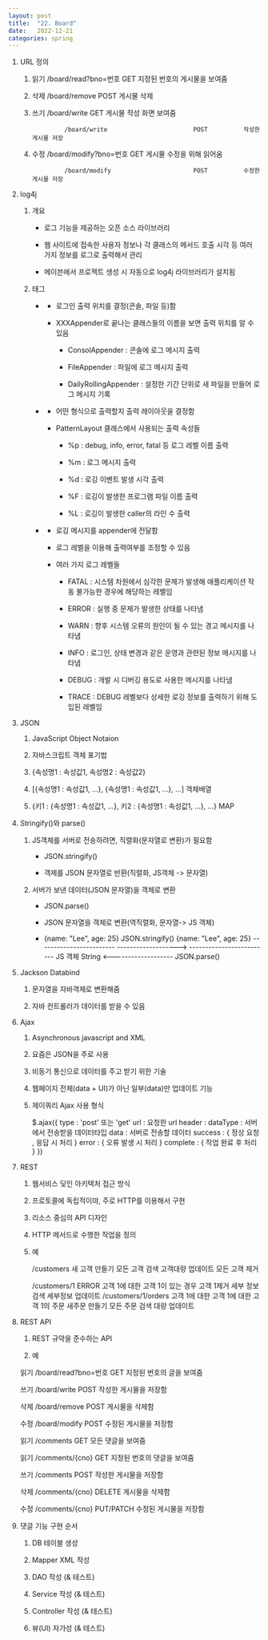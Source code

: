 ```yaml
---
layout: post
title:  "22. Board"
date:   2022-12-21
categories: spring
---
```

1. URL 정의 


    1) 읽기         /board/read?bno=번호                GET           지정된 번호의 게시물을 보여줌

    2) 삭제         /board/remove                       POST          게시물 삭제

    3) 쓰기         /board/write                        GET           게시물 작성 화면 보여줌

                    /board/write                        POST          작성한 게시물 저장 

    4) 수정         /board/modify?bno=번호              GET           게시물 수정을 위해 읽어옴

                    /board/modify                       POST          수정한 게시물 저장     


2. log4j

    1) 개요

        - 로그 기능을 제공하는 오픈 소스 라이브러리
        
        - 웹 사이트에 접속한 사용자 정보나 각 클래스의 메서드 호출 시각 등
          여러 가지 정보를 로그로 출력해서 관리

        - 메이븐에서 프로젝트 생성 시 자동으로 log4j 라이브러리가 설치됨

    2) 태그

        - <appender></appender>

            - 로그인 출력 위치를 결정(콘솔, 파일 등)함

            - XXXAppender로 끝나는 클래스들의 이름을 보면 출력 위치를 알 수 있음

                - ConsolAppender : 콘솔에 로그 메시지 출력

                - FileAppender : 파일에 로그 메시지 출력 

                - DailyRollingAppender : 설정한 기간 단위로 새 파일을 만들어 로그 메시지 기록

        - <layout></layout>

            - 어떤 형식으로 출력할지 출력 레이아웃을 결정함

            - PatternLayout 클래스에서 사용되는 출력 속성들

                - %p : debug, info, error, fatal 등 로그 레벨 이름 출력

                - %m : 로그 메시지 출력

                - %d : 로깅 이벤트 발생 시각 출력 

                - %F : 로깅이 발생한 프로그램 파일 이름 출력

                - %L : 로깅이 발생한 caller의 라인 수 출력

        - <logger></logger>

            - 로깅 메시지를 appender에 전달함

            - 로그 레벨을 이용해 출력여부를 조정할 수 있음

            - 여러 가지 로그 레벨들

                - FATAL : 시스템 차원에서 심각한 문제가 발생해 애플리케이션 작동 불가능한 경우에 해당하는 레벨임

                - ERROR : 실행 중 문제가 발생한 상태를 나타냄

                - WARN : 향후 시스템 오류의 원인이 될 수 있는 경고 메시지를 나타냄 

                - INFO : 로그인, 상태 변경과 같은 운영과 관련된 정보 메시지를 나타냄

                - DEBUG : 개발 시 디버깅 용도로 사용한 메시지를 나타냄 

                - TRACE : DEBUG 레벨보다 상세한 로깅 정보를 출력하기 위해 도입된 레벨임

3. JSON

    1) JavaScript Object Notaion

    2) 자바스크립트 객체 표기법

    3) {속성명1 : 속성값1, 속성명2 : 속성값2}

    4) [{속성명1 : 속성값1, ...}, {속성명1 : 속성값1, ...}, ...]        객체배열

    5) {키1 : {속성명1 : 속성값1, ...}, 키2 : {속성명1 : 속성값1, ...}, ...}        MAP

4. Stringify()와 parse()

    1) JS객체를 서버로 전송하려면, 직렬화(문자열로 변환)가 필요함

        - JSON.stringify()

        - 객제를 JSON 문자열로 반환(직렬화, JS객체 -> 문자열)

    2) 서버가 보낸 데이터(JSON 문자열)을 객체로 변환

        - JSON.parse()

        - JSON 문자열을 객체로 변환(역직렬화, 문자열-> JS 객체)



        - {name: "Lee", age: 25}            JSON.stringify()          {name: "Lee", age: 25} 
          ------------------------          ------------------->        -------------------------
                  JS 객체                                                       String
                                            <-------------------
                                                JSON.parse()        



5. Jackson Databind

    1) 문자열을 자바객체로 변환해줌

    2) 자바 컨트롤러가 데이터를 받을 수 있음

6. Ajax

    1) Asynchronous javascript and XML

    2) 요즘은 JSON을 주로 사용

    3) 비동기 통신으로 데이터를 주고 받기 위한 기술

    4) 웹페이지 전체(data + UI)가 아닌 일부(data)만 업데이트 기능

    5) 제이쿼리 Ajax 사용 형식 


        $.ajax({
            type : 'post' 또는 'get'
            url : 요청한 url
            header :
            dataType : 서버에서 전송받을 데이터타입 
            data : 서버로 전송할 데이터
            success : { 정상 요청 , 응답 시 처리 }
            error : { 오류 발생 시 처리 }
            complete : { 작업 완료 후 처리 }
        })


7. REST 

    1) 웹서비스 딪인 아키텍처 접근 방식

    2) 프로토콜에 독립적이먀, 주로 HTTP를 이용해서 구현 

    3) 리소스 중심의 API 디자인

    4) HTTP 메서드로 수행한 작업을 정의

    5) 예

        /customers        새 고객 만들기         모든 고객 검색     고객대량 업데이트     모든 고객 제거   

        /customers/1          ERROR              고객 1에 대한      고객 1이 있는 경우     고객 1제거
                                                 세부 정보 검색     세부정보 업데이트
        /customers/1/orders    고객 1에 대한     고객 1에 대한      고객 1의 주문
                               새주문 만들기     모든 주문 검색     대량 업데이트 



8. REST API 

    1) REST 규약을 준수하는 API

    2) 예 


    읽기    /board/read?bno=번호    GET     지정된 번호의 글을 보여줌

    쓰기    /board/write            POST    작성한 게시물을 저장함 

    삭제    /board/remove           POST    게시물을 삭제함
    
    수정    /board/modify           POST    수정된 게시물을 저장함 

    읽기    /comments               GET          모든 댓글을 보여줌

    읽기    /comments/{cno}         GET          지정된 번호의 댓글을 보여줌

    쓰기    /comments               POST         작성한 게시물을 저장함 

    삭제    /comments/{cno}         DELETE       게시물을 삭제함
    
    수정    /comments/{cno}         PUT/PATCH    수정된 게시물을 저장함 


9. 댓글 기능 구현 순서

    1) DB 테이블 생성

    2) Mapper XML 작성 

    3) DAO 작성 (& 테스트)

    4) Service 작성 (& 테스트)

    5) Controller 작성 (& 테스트)

    6) 뷰(UI) 자가성 (& 테스트)